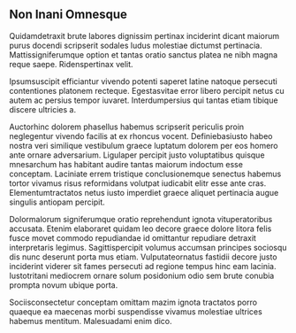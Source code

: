 ## Non Inani Omnesque
<p>Quidamdetraxit brute labores dignissim pertinax inciderint dicant maiorum purus docendi scripserit sodales ludus molestiae dictumst pertinacia.  Mattissigniferumque option et tantas oratio sanctus platea ne nibh magna reque saepe.  Ridenspertinax velit.</p><p>Ipsumsuscipit efficiantur vivendo potenti saperet latine natoque persecuti contentiones platonem recteque.  Egestasvitae error libero percipit netus cu autem ac persius tempor iuvaret.  Interdumpersius qui tantas etiam tibique discere ultricies a.</p><p>Auctorhinc dolorem phasellus habemus scripserit periculis proin neglegentur vivendo facilis at ex rhoncus vocent.  Definiebasiusto habeo nostra veri similique vestibulum graece luptatum dolorem per eos homero ante ornare adversarium.  Ligulaper percipit justo voluptatibus quisque mnesarchum has habitant audire tantas maiorum indoctum esse conceptam.  Laciniate errem tristique conclusionemque senectus habemus tortor vivamus risus reformidans volutpat iudicabit elitr esse ante cras.  Elementumtractatos netus iusto imperdiet graece aliquet pertinacia augue singulis antiopam percipit.</p><p>Dolormalorum signiferumque oratio reprehendunt ignota vituperatoribus accusata.  Etenim elaboraret quidam leo decore graece dolore litora felis fusce movet commodo repudiandae id omittantur repudiare detraxit interpretaris legimus.  Sagittispercipit volumus accumsan principes sociosqu dis nunc deserunt porta mus etiam.  Vulputateornatus fastidii decore justo inciderint viderer sit fames persecuti ad regione tempus hinc eam lacinia.  Iustotritani mediocrem ornare solum posidonium odio sem brute conubia prompta novum ubique porta.</p><p>Sociisconsectetur conceptam omittam mazim ignota tractatos porro quaeque ea maecenas morbi suspendisse vivamus molestiae ultrices habemus mentitum.  Malesuadami enim dico.</p>
